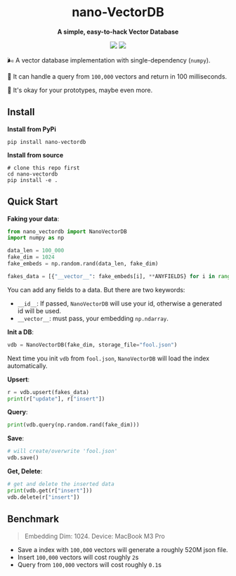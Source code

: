 <div align="center">
  <h1>nano-VectorDB</h1>
  <p><strong>A simple, easy-to-hack Vector Database</strong></p>
  <p>
    <img src="https://img.shields.io/badge/python->=3.9.11-blue">
    <a href="https://pypi.org/project/nano-vectordb/">
      <img src="https://img.shields.io/pypi/v/nano-vectordb.svg">
    </a>
  </p>
</div>



🌬️ A vector database implementation with single-dependency (`numpy`).

🎁 It can handle a query from `100,000` vectors and return in 100 milliseconds.

🏃 It's okay for your prototypes, maybe even more.



## Install

**Install from PyPi**

```shell
pip install nano-vectordb
```

**Install from source**

```shell
# clone this repo first
cd nano-vectordb
pip install -e .
```



## Quick Start

**Faking your data**:

```python
from nano_vectordb import NanoVectorDB
import numpy as np

data_len = 100_000
fake_dim = 1024
fake_embeds = np.random.rand(data_len, fake_dim)    

fakes_data = [{"__vector__": fake_embeds[i], **ANYFIELDS} for i in range(data_len)]
```

You can add any fields to a data. But there are two keywords:

- `__id__`: If passed, `NanoVectorDB` will use your id, otherwise a generated id will be used.
- `__vector__`: must pass, your embedding `np.ndarray`.

**Init a DB**:

```python
vdb = NanoVectorDB(fake_dim, storage_file="fool.json")
```

Next time you init `vdb` from `fool.json`, `NanoVectorDB` will load the index automatically.

**Upsert**:

```python
r = vdb.upsert(fakes_data)
print(r["update"], r["insert"])
```

**Query**:

```python
print(vdb.query(np.random.rand(fake_dim)))
```

**Save**:

```python
# will create/overwrite 'fool.json'
vdb.save()
```

**Get, Delete**:

```python
# get and delete the inserted data
print(vdb.get(r["insert"]))
vdb.delete(r["insert"])
```



## Benchmark

> Embedding Dim: 1024. Device: MacBook M3 Pro

- Save a index with `100,000` vectors will generate a roughly 520M json file.
- Insert `100,000` vectors will cost roughly `2`s
- Query from `100,000` vectors will cost roughly `0.1`s
